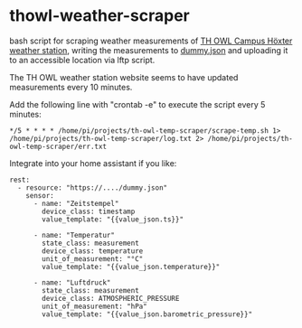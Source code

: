# thowl-weather-scraper
bash script for scraping weather measurements of [TH OWL Campus Höxter weather station](http://www.th-owl.de/hx/campuswetter/HUI/aktuell.php "TH OWL Campus Höxter weather station website"), writing the measurements to [dummy.json](https://github.com/voland10557/thowl-weather-scraper/blob/main/dummy.json "dummy.json containt the scraped data") and uploading it to an accessible location via lftp script.

The TH OWL weather station website seems to have updated measurements every 10 minutes.

Add the following line with "crontab -e" to execute the script every 5 minutes:

```
*/5 * * * * /home/pi/projects/th-owl-temp-scraper/scrape-temp.sh 1> /home/pi/projects/th-owl-temp-scraper/log.txt 2> /home/pi/projects/th-owl-temp-scraper/err.txt
```



Integrate into your home assistant if you like:

```
rest:
  - resource: "https://..../dummy.json"
    sensor:
      - name: "Zeitstempel"
        device_class: timestamp
        value_template: "{{value_json.ts}}"

      - name: "Temperatur"
        state_class: measurement
        device_class: temperature
        unit_of_measurement: "°C"
        value_template: "{{value_json.temperature}}"

      - name: "Luftdruck"
        state_class: measurement
        device_class: ATMOSPHERIC_PRESSURE
        unit_of_measurement: "hPa"
        value_template: "{{value_json.barometric_pressure}}"
```

